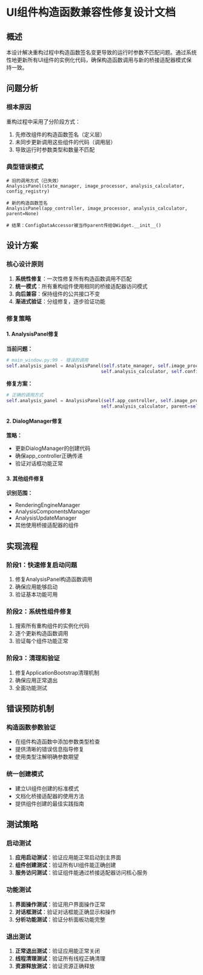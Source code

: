# UI组件构造函数兼容性修复设计文档

## 概述

本设计解决重构过程中构造函数签名变更导致的运行时参数不匹配问题。通过系统性地更新所有UI组件的实例化代码，确保构造函数调用与新的桥接适配器模式保持一致。

## 问题分析

### 根本原因

重构过程中采用了分阶段方式：
1. 先修改组件的构造函数签名（定义层）
2. 未同步更新调用这些组件的代码（调用层）
3. 导致运行时参数类型和数量不匹配

### 典型错误模式

```
# 旧的调用方式（已失效）
AnalysisPanel(state_manager, image_processor, analysis_calculator, config_registry)

# 新的构造函数签名
AnalysisPanel(app_controller, image_processor, analysis_calculator, parent=None)

# 结果：ConfigDataAccessor被当作parent传给QWidget.__init__()
```

## 设计方案

### 核心设计原则

1. **系统性修复**：一次性修复所有构造函数调用不匹配
2. **统一模式**：所有重构组件使用相同的桥接适配器访问模式
3. **向后兼容**：保持组件的公共接口不变
4. **渐进式验证**：分组修复，逐步验证功能

### 修复策略

#### 1. AnalysisPanel修复

**当前问题：**
```python
# main_window.py:99 - 错误的调用
self.analysis_panel = AnalysisPanel(self.state_manager, self.image_processor, 
                                   self.analysis_calculator, self.config_registry)
```

**修复方案：**
```python
# 正确的调用方式
self.analysis_panel = AnalysisPanel(self.app_controller, self.image_processor, 
                                   self.analysis_calculator, parent=self)
```

#### 2. DialogManager修复

**策略：**
- 更新DialogManager的创建代码
- 确保app_controller正确传递
- 验证对话框功能正常

#### 3. 其他组件修复

**识别范围：**
- RenderingEngineManager
- AnalysisComponentsManager  
- AnalysisUpdateManager
- 其他使用桥接适配器的组件

## 实现流程

### 阶段1：快速修复启动问题

1. 修复AnalysisPanel构造函数调用
2. 确保应用能够启动
3. 验证基本功能可用

### 阶段2：系统性组件修复

1. 搜索所有重构组件的实例化代码
2. 逐个更新构造函数调用
3. 验证每个组件功能正常

### 阶段3：清理和验证

1. 修复ApplicationBootstrap清理机制
2. 确保应用正常退出
3. 全面功能测试

## 错误预防机制

### 构造函数参数验证

- 在组件构造函数中添加参数类型检查
- 提供清晰的错误信息指导修复
- 使用类型注解明确参数期望

### 统一创建模式

- 建立UI组件创建的标准模式
- 文档化桥接适配器的使用方法
- 提供组件创建的最佳实践指南

## 测试策略

### 启动测试

1. **应用启动测试**：验证应用能正常启动到主界面
2. **组件创建测试**：验证所有UI组件能正确创建
3. **服务访问测试**：验证组件能通过桥接适配器访问核心服务

### 功能测试

1. **界面操作测试**：验证用户界面操作正常
2. **对话框测试**：验证对话框能正确显示和操作
3. **分析功能测试**：验证分析面板功能完整

### 退出测试

1. **正常退出测试**：验证应用能正常关闭
2. **线程清理测试**：验证所有线程正确清理
3. **资源释放测试**：验证资源正确释放